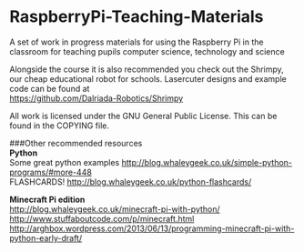 RaspberryPi-Teaching-Materials
==============================

A set of work in progress materials for using the Raspberry Pi in the classroom for teaching pupils computer science, technology and science   
     
Alongside the course it is also recommended you check out the Shrimpy, our cheap educational robot for schools. Lasercuter designs and example code can be found at   
https://github.com/Dalriada-Robotics/Shrimpy   
   
All work is licensed under the GNU General Public License. This can be found in the COPYING file.   
   
###Other recommended resources    
**Python**   
	Some great python examples http://blog.whaleygeek.co.uk/simple-python-programs/#more-448    
	FLASHCARDS! http://blog.whaleygeek.co.uk/python-flashcards/    

**Minecraft Pi edition**   
	http://blog.whaleygeek.co.uk/minecraft-pi-with-python/   
	http://www.stuffaboutcode.com/p/minecraft.html   
	http://arghbox.wordpress.com/2013/06/13/programming-minecraft-pi-with-python-early-draft/   
